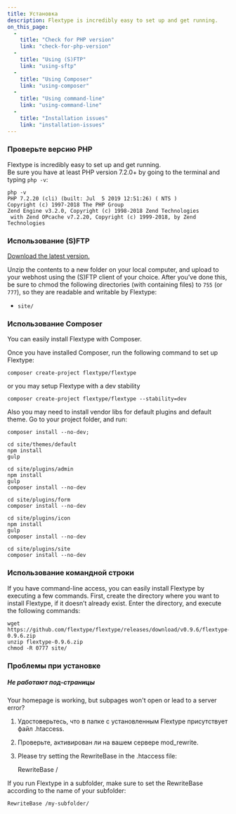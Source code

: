 ```yaml
---
title: Установка
description: Flextype is incredibly easy to set up and get running.
on_this_page:
  - 
    title: "Check for PHP version"
    link: "check-for-php-version"
  - 
    title: "Using (S)FTP"
    link: "using-sftp"
  - 
    title: "Using Composer"
    link: "using-composer"
  - 
    title: "Using command-line"
    link: "using-command-line"
  - 
    title: "Installation issues"
    link: "installation-issues"
---
```


### <a name="check-for-php-version"></a> Проверьте версию PHP

Flextype is incredibly easy to set up and get running.  
Be sure you have at least PHP version 7.2.0+ by going to the terminal and typing `php -v`:

```plaintext
php -v
PHP 7.2.20 (cli) (built: Jul  5 2019 12:51:26) ( NTS )
Copyright (c) 1997-2018 The PHP Group
Zend Engine v3.2.0, Copyright (c) 1998-2018 Zend Technologies
 with Zend OPcache v7.2.20, Copyright (c) 1999-2018, by Zend Technologies
```

### <a name="using-sftp"></a> Использование (S)FTP

[Download the latest version.](http://flextype.org/en/downloads)

Unzip the contents to a new folder on your local computer, and upload to your webhost using the (S)FTP client of your choice. After you’ve done this, be sure to chmod the following directories (with containing files) to `755` (or `777`), so they are readable and writable by Flextype:

* `site/`

### <a name="using-composer"></a> Использование Composer

You can easily install Flextype with Composer.

Once you have installed Composer, run the following command to set up Flextype:

```plaintext
composer create-project flextype/flextype
```

or you may setup Flextype with a dev stability

```plaintext
composer create-project flextype/flextype --stability=dev
```

Also you may need to install vendor libs for default plugins and default theme. Go to your project folder, and run:

```plaintext
composer install --no-dev;

cd site/themes/default
npm install
gulp

cd site/plugins/admin
npm install
gulp
composer install --no-dev

cd site/plugins/form
composer install --no-dev

cd site/plugins/icon
npm install
gulp
composer install --no-dev

cd site/plugins/site
composer install --no-dev
```

### <a name="using-command-line"></a> Использование командной строки

If you have command-line access, you can easily install Flextype by executing a few commands. First, create the directory where you want to install Flextype, if it doesn’t already exist. Enter the directory, and execute the following commands:

```plaintext
wget https://github.com/flextype/flextype/releases/download/v0.9.6/flextype-0.9.6.zip
unzip flextype-0.9.6.zip
chmod -R 0777 site/
```

### <a name="installation-issues"></a> Проблемы при установке

##### Не работают под-страницы

Your homepage is working, but subpages won't open or lead to a server error?

1. Удостоверьтесь, что в папке с установленным Flextype присутствует файл .htaccess.
2. Проверьте, активирован ли на вашем сервере mod_rewrite.
3. Please try setting the RewriteBase in the .htaccess file:

    RewriteBase /
    

If you run Flextype in a subfolder, make sure to set the RewriteBase according to the name of your subfolder:

    RewriteBase /my-subfolder/